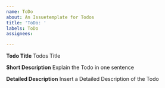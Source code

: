 ```yaml
---
name: ToDo
about: An Issuetemplate for Todos
title: 'ToDo: '
labels: ToDo
assignees:

---
```


**Todo Title**
Todos Title

**Short Description**
Explain the Todo in one sentence

**Detailed Description**
Insert a Detailed Description of the Todo
